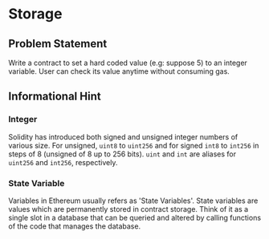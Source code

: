 # Storage
## Problem Statement

Write a contract to set a hard coded value (e.g: suppose 5) to an integer variable. User can check its value anytime without consuming gas.

## Informational Hint
### Integer

Solidity has introduced both signed and unsigned integer numbers of various size. For unsigned, `uint8` to `uint256` and for signed  `int8` to `int256` in steps of 8 (unsigned of 8 up to 256 bits). `uint` and `int` are aliases for `uint256` and `int256`, respectively.

### State Variable
Variables in Ethereum usually refers as 'State Variables'. State variables are values which are permanently stored in contract storage. Think of it as a single slot in a database that can be queried and altered by calling functions of the code that manages the database.